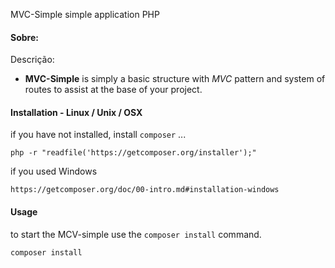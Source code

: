  MVC-Simple simple application PHP

#### Sobre:

Descrição:
* **MVC-Simple** is simply a basic structure with *MVC* pattern and system of routes to assist at the base of your project.

#### Installation - Linux / Unix / OSX

if you have not installed, install `composer` ...

	php -r "readfile('https://getcomposer.org/installer');"

if you used Windows
	
	https://getcomposer.org/doc/00-intro.md#installation-windows
#### Usage

to start the MCV-simple use the `composer install` command.

	composer install
